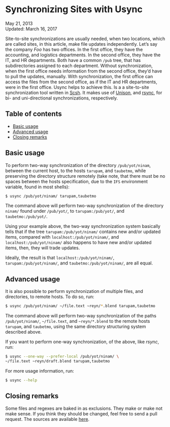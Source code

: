 Synchronizing Sites with Usync
==============================

<div class="center">May 21, 2013</div>
<div class="center">Updated: March 16, 2017</div>

Site-to-site synchronizations are usually needed, when two locations, which are called sites, in
this article, make file updates independently. Let’s say the company _Foo_ has two offices. In the
first office, they have the accounting, and logistics departments. In the second office, they have
the IT, and HR departments. Both have a common `/pub` tree, that has subdirectories assigned to each
department. Without synchronization, when the first office needs information from the second office,
they’d have to pull the updates, manually. With synchronization, the first office can access the
files from the second office, as if the IT and HR departments, were in the first office. Usync helps
to achieve this. Is a a site-to-site synchronization tool written in [Scsh](http://www.scsh.net). It
makes use of [Unison](http://www.cis.upenn.edu/~bcpierce/unison/),
and [rsync](http://rsync.samba.org/), for bi- and uni-directional synchronizations, respectively.


## Table of contents

- [Basic usage](#basicusage)
- [Advanced usage](#advancedusage)
- [Closing remarks](#closing)


## Basic usage <a name="basicusage"></a>

To perform two-way synchronization of the directory `/pub/yot/ninam`, between the current host, to
the hosts `tarupam`, and `taubetmo`, while preserving the directory structure remotely (take note,
that there must be no spaces between the hosts specification, due to the `IFS` environment variable,
found in most shells):

```bash
$ usync /pub/yot/ninam/ tarupam,taubetmo
```

The command above will perform two-way synchronization of the directory `ninam/` found under
`/pub/yot/`, to `tarupam:/pub/yot/`, and `taubetmo:/pub/yot/`.

Using your example above, the two-way synchronization system basically tells that if the tree
`tarupam:/pub/yot/ninam/` contains new and/or updated items, compared with
`localhost:/pub/yot/ninam/`, and `localhost:/pub/yot/ninam/` also happens to have new and/or updated
items, then, they will trade updates.

Ideally, the result is that `localhost:/pub/yot/ninam/`, `tarupam:/pub/yot/ninam/`, and
`taubetmo:/pub/yot/ninam/`, are all equal.


## Advanced usage <a name="advancedusage"></a>

It is also possible to perform synchronization of multiple files, and directories, to remote
hosts. To do so, run:

```bash
$ usync /pub/yot/ninam/ ~/file.text ~reyn/*.blend tarupam,taubetmo
```

The command above will perform two-way synchronization of the paths `/pub/yot/ninam/`,
`~/file.text`, and `~reyn/*.blend` to the remote hosts `tarupam`, and `taubetmo`, using the same
directory structuring system described above.

If you want to perform one-way synchronization, of the above, like _rsync_, run:

```bash
$ usync --one-way --prefer-local /pub/yot/ninam/ \
~/file.text ~reyn/draft.blend tarupam,taubetmo
```

For more usage information, run:

```bash
$ usync --help
```


## Closing remarks <a name="closing"></a>

Some files and regexes are baked in as exclusions. They make or make not make sense. If you think
they should be changed, feel free to send a pull request. The sources are
available [here](https://github.com/ebzzry/usync).
